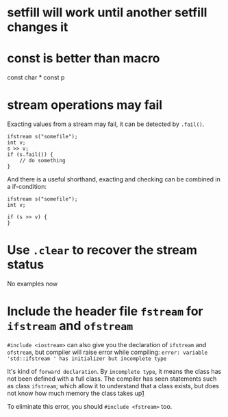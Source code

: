 # setfill will work until another setfill changes it

# const is better than macro

const char * const p

# stream operations may fail

Exacting values from a stream may fail, it can be detected by `.fail()`.
```
ifstream s("somefile");
int v;
s >> v;
if (s.fail()) {
	// do something
}
```

And there is a useful shorthand, exacting and checking can be combined in a if-condition:
```
ifstream s("somefile");
int v;

if (s >> v) {
}
```

# Use `.clear` to recover the stream status

No examples now

# Include the header file `fstream` for `ifstream` and `ofstream`

`#include <iostream>` can also give you the declaration of `ifstream` and `ofstream`, but compiler will raise error while compiling:
`error: variable 'std::ifstream ' has initializer but incomplete type`

It's kind of `forward declaration`. By `incomplete type`, it means the class has not been defined with a full class. The compiler has seen statements such as class `ifstream`; which allow it to understand that a class exists, but does not know how much memory  the class takes up[1]

To eliminate this error, you should `#include <fstream>` too.


[1]: https://stackoverflow.com/a/32654464/807695